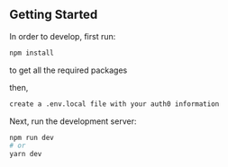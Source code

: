 ## Getting Started

In order to develop, first run:

```bash
npm install
```

to get all the required packages

then,

```bash
create a .env.local file with your auth0 information
```

Next, run the development server:

```bash
npm run dev
# or
yarn dev
```
